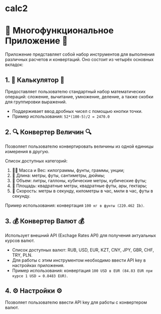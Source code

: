 # calc2
# 🧮 Многофункциональное Приложение 🧮

Приложение представляет собой набор инструментов для выполнения различных расчетов и конвертаций. 
Оно состоит из четырёх основных вкладок:

## 1. 🧮 Калькулятор 🧮

Предоставляет пользователю стандартный набор математических операций: сложение, вычитание, умножение, деление, а также скобки для группировки выражений.

- Поддерживает ввод дробных чисел с помощью кнопки точки.
- Пример использования: `52*(100-5)/2 = 2470.0`

## 2. 🔍 Конвертер Величин 🔍

Позволяет пользователю конвертировать величины из одной единицы измерения в другую.

Список доступных категорий:

1. 🏋️‍♀️ Масса и Вес: килограммы, фунты, граммы, унции;
2. 📏 Длина: метры, футы, сантиметры, дюймы;
3. 🧪 Объем: литры, галлоны, кубические метры, кубические футы;
4. 🔲 Площадь: квадратные метры, квадратные футы, ары, гектары;
5. 🚗 Скорость: метры в секунду, километры в час, мили в час, футы в секунду.

Пример использования: конвертация `100 кг в фунты (220.462 Ib)`.

## 3. 💰 Конвертер Валют 💰

Использует внешний API (Exchage Rates API) для получения актуальных курсов валют.

- Список доступных валют: RUB, USD, EUR, KZT, CNY, JPY, GBR, CHF, TRY, PLN.
- Для работы с этим инструментом необходимо ввести API key в настройках приложения.
- Пример использования: конвертация `100 USD в EUR (84.83 EUR при курсе 1 USD = 0.8483 EUR)`.

## 4. ⚙️ Настройки ⚙️

Позволяет пользователю ввести API key для работы с конвертером валют.
